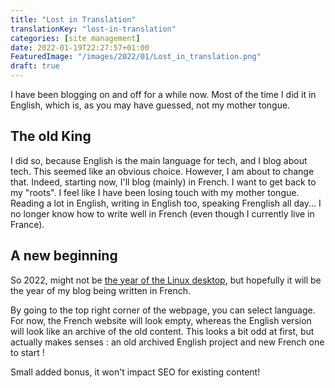 ```yaml
---
title: "Lost in Translation"
translationKey: "lost-in-translation"
categories: [site management]
date: 2022-01-19T22:27:57+01:00
FeaturedImage: "/images/2022/01/Lost_in_translation.png"
draft: true
---
```


I have been blogging on and off for a while now. Most of the time I did it in English, which is, as you may have guessed, not my mother tongue.

## The old King

I did so, because English is the main language for tech, and I blog about tech. This seemed like an obvious choice. However, I am about to change that. Indeed, starting now, I'll blog (mainly) in French. I want to get back to my "roots". I feel like I have been losing touch with my mother tongue. Reading a lot in English, writing in English too, speaking Frenglish all day... I no longer know how to write well in French (even though I currently live in France).

## A new beginning

So 2022, might not be [the year of the Linux desktop](https://www.zdnet.com/article/why-there-will-never-be-a-year-of-the-linux-desktop/), but hopefully it will be the year of my blog being written in French. 

By going to the top right corner of the webpage, you can select language. For now, the French website will look empty, whereas the English version will look like an archive of the old content. This looks a bit odd at first, but actually makes senses : an old archived English project and new French one to start !

Small added bonus, it won't impact SEO for existing content!